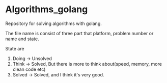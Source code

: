 # Algorithms_golang
 
Repository for solving algorithms with golang.

The file name is consist of three part that platform, problem number or name and state.

State are
1. Doing -> Unsolved
2. Think -> Solved, But there is more to think about(speed, memory, more clean code etc)
3. Solved -> Solved, and I think it's very good.
